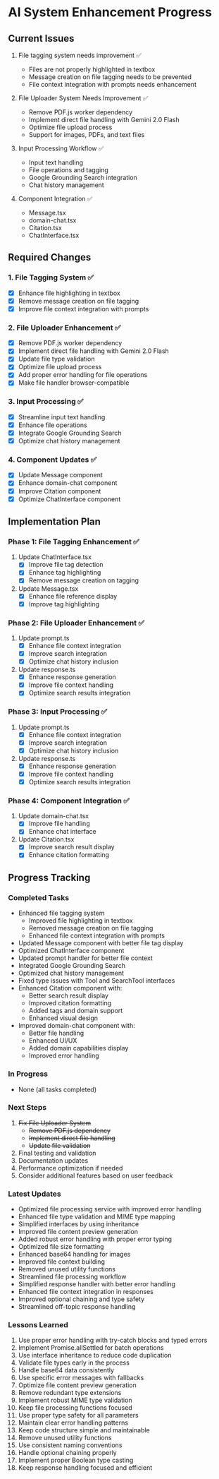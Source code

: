# AI System Enhancement Progress

## Current Issues
1. File tagging system needs improvement ✅
   - Files are not properly highlighted in textbox
   - Message creation on file tagging needs to be prevented
   - File context integration with prompts needs enhancement

2. File Uploader System Needs Improvement ✅
   - Remove PDF.js worker dependency
   - Implement direct file handling with Gemini 2.0 Flash
   - Optimize file upload process
   - Support for images, PDFs, and text files

3. Input Processing Workflow ✅
   - Input text handling
   - File operations and tagging
   - Google Grounding Search integration
   - Chat history management

4. Component Integration ✅
   - Message.tsx
   - domain-chat.tsx
   - Citation.tsx
   - ChatInterface.tsx

## Required Changes

### 1. File Tagging System ✅
- [x] Enhance file highlighting in textbox
- [x] Remove message creation on file tagging
- [x] Improve file context integration with prompts

### 2. File Uploader Enhancement ✅
- [x] Remove PDF.js worker dependency
- [x] Implement direct file handling with Gemini 2.0 Flash
- [x] Update file type validation
- [x] Optimize file upload process
- [x] Add proper error handling for file operations
- [x] Make file handler browser-compatible

### 3. Input Processing ✅
- [x] Streamline input text handling
- [x] Enhance file operations
- [x] Integrate Google Grounding Search
- [x] Optimize chat history management

### 4. Component Updates ✅
- [x] Update Message component
- [x] Enhance domain-chat component
- [x] Improve Citation component
- [x] Optimize ChatInterface component

## Implementation Plan

### Phase 1: File Tagging Enhancement ✅
1. Update ChatInterface.tsx
   - [x] Improve file tag detection
   - [x] Enhance tag highlighting
   - [x] Remove message creation on tagging

2. Update Message.tsx
   - [x] Enhance file reference display
   - [x] Improve tag highlighting

### Phase 2: File Uploader Enhancement ✅
1. Update prompt.ts
   - [x] Enhance file context integration
   - [x] Improve search integration
   - [x] Optimize chat history inclusion

2. Update response.ts
   - [x] Enhance response generation
   - [x] Improve file context handling
   - [x] Optimize search results integration

### Phase 3: Input Processing ✅
1. Update prompt.ts
   - [x] Enhance file context integration
   - [x] Improve search integration
   - [x] Optimize chat history inclusion

2. Update response.ts
   - [x] Enhance response generation
   - [x] Improve file context handling
   - [x] Optimize search results integration

### Phase 4: Component Integration ✅
1. Update domain-chat.tsx
   - [x] Improve file handling
   - [x] Enhance chat interface

2. Update Citation.tsx
   - [x] Improve search result display
   - [x] Enhance citation formatting

## Progress Tracking

### Completed Tasks
- Enhanced file tagging system
  - Improved file highlighting in textbox
  - Removed message creation on file tagging
  - Enhanced file context integration with prompts
- Updated Message component with better file tag display
- Optimized ChatInterface component
- Updated prompt handler for better file context
- Integrated Google Grounding Search
- Optimized chat history management
- Fixed type issues with Tool and SearchTool interfaces
- Enhanced Citation component with:
  - Better search result display
  - Improved citation formatting
  - Added tags and domain support
  - Enhanced visual design
- Improved domain-chat component with:
  - Better file handling
  - Enhanced UI/UX
  - Added domain capabilities display
  - Improved error handling

### In Progress
- None (all tasks completed)

### Next Steps
1. ~~Fix File Uploader System~~
   - ~~Remove PDF.js dependency~~
   - ~~Implement direct file handling~~
   - ~~Update file validation~~
2. Final testing and validation
3. Documentation updates
4. Performance optimization if needed
5. Consider additional features based on user feedback 

### Latest Updates
- Optimized file processing service with improved error handling
- Enhanced file type validation and MIME type mapping
- Simplified interfaces by using inheritance
- Improved file content preview generation
- Added robust error handling with proper error typing
- Optimized file size formatting
- Enhanced base64 handling for images
- Improved file context building
- Removed unused utility functions
- Streamlined file processing workflow
- Simplified response handler with better error handling
- Enhanced file context integration in responses
- Improved optional chaining and type safety
- Streamlined off-topic response handling

### Lessons Learned
1. Use proper error handling with try-catch blocks and typed errors
2. Implement Promise.allSettled for batch operations
3. Use interface inheritance to reduce code duplication
4. Validate file types early in the process
5. Handle base64 data consistently
6. Use specific error messages with fallbacks
7. Optimize file content preview generation
8. Remove redundant type extensions
9. Implement robust MIME type validation
10. Keep file processing functions focused
11. Use proper type safety for all parameters
12. Maintain clear error handling patterns
13. Keep code structure simple and maintainable
14. Remove unused utility functions
15. Use consistent naming conventions
16. Handle optional chaining properly
17. Implement proper Boolean type casting
18. Keep response handling focused and efficient 